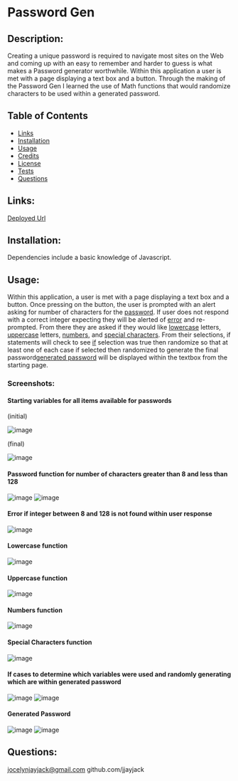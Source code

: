 # Password Gen
 
  ## Description:
  Creating a unique password is required to navigate most sites on the Web and coming up with an easy to remember and harder to guess is what makes a Password generator worthwhile. Within this application a user is met with a page displaying a text box and a button. Through the making of the Password Gen I learned the use of Math functions that would randomize characters to be used within a generated password. 
  ## Table of Contents
  - [Links](#links)
  - [Installation](#installation)
  - [Usage](#usage)
  - [Credits](#contributes)
  - [License](#license)
  - [Tests](#tests)
  - [Questions](#email)

  ## Links:
  [Deployed Url](https://jjayjack.github.io/PasswordGen/)

  ## Installation:
  Dependencies include a basic knowledge of Javascript.

  ## Usage:
  Within this application, a user is met with a page displaying a text box and a button. Once pressing on the button, the user is prompted with an alert asking for number of characters for the [password](#password). If user does not respond with a correct integer expecting they will be alerted of [error](#error) and re-prompted. From there they are asked if they would like [lowercase](#lowercase) letters, [uppercase](#uppercase) letters, [numbers](#numbers), and [special characters](#special). From their selections, if statements will check to see [if](#if) selection was true then randomize so that at least one of each case if selected then randomized to generate the final password[generated password](#generated) will be displayed within the textbox from the starting page. 
  ### Screenshots:
   #### Starting variables for all items available for passwords
   (initial)
   
  ![image](https://user-images.githubusercontent.com/79474830/122602730-f14c7d80-d038-11eb-9c14-0250e7180914.png)
  
  (final)
  
  ![image](https://user-images.githubusercontent.com/79474830/122603372-d62e3d80-d039-11eb-8013-72b88f5eea33.png)
  
  #### Password function for number of characters greater than 8 and less than 128
  ![image](https://user-images.githubusercontent.com/79474830/122602848-1a6d0e00-d039-11eb-8d33-014c191f61a2.png)
 ![image](https://user-images.githubusercontent.com/79474830/113372878-3a8d0b00-932f-11eb-968d-b1662420eab6.png)
  #### Error if integer between 8 and 128 is not found within user response
  
  ![image](https://user-images.githubusercontent.com/79474830/113372972-69a37c80-932f-11eb-90b4-56b44a87d12a.png)
  
  #### Lowercase function
  ![image](https://user-images.githubusercontent.com/79474830/122604088-ff030280-d03a-11eb-85d2-21f8eb8eabba.png)
  
  #### Uppercase function
  ![image](https://user-images.githubusercontent.com/79474830/122604148-193ce080-d03b-11eb-84d2-ffc0911a00b2.png)
  
  #### Numbers function
  ![image](https://user-images.githubusercontent.com/79474830/122604184-28239300-d03b-11eb-83e6-1760d6d4c28f.png)
  
  #### Special Characters function
  ![image](https://user-images.githubusercontent.com/79474830/113465203-daae6700-93f7-11eb-96b9-73c31c845c73.png)
  
  #### If cases to determine which variables were used and randomly generating which are within generated password
  ![image](https://user-images.githubusercontent.com/79474830/122604727-0a0a6280-d03c-11eb-88e1-60793afae777.png)
  ![image](https://user-images.githubusercontent.com/79474830/122604747-15f62480-d03c-11eb-8480-e388ebe325a9.png)
 
  
  #### Generated Password
  ![image](https://user-images.githubusercontent.com/79474830/122604793-25756d80-d03c-11eb-9ff9-767c4ca1cd65.png)
  ![image](https://user-images.githubusercontent.com/79474830/113465216-eb5edd00-93f7-11eb-96bc-398b1898fbf5.png)
  


  ## Questions:
  jocelynjayjack@gmail.com
  github.com/jjayjack


